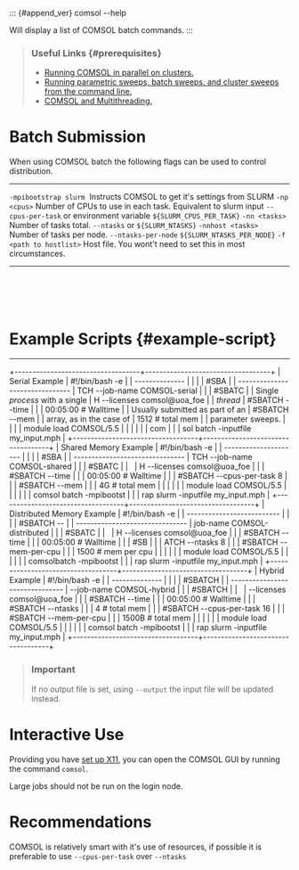 ::: {#append_ver}
    comsol --help

Will display a list of COMSOL batch commands.
:::

> ### Useful Links {#prerequisites}
>
> -   [Running COMSOL in parallel on
>     clusters.](https://www.comsol.com/support/knowledgebase/1001/)
> -   [Running parametric sweeps, batch sweeps, and cluster sweeps from
>     the command
>     line.](https://www.comsol.com/support/knowledgebase/1250/)
> -   [COMSOL and
>     Multithreading.](https://www.comsol.com/support/knowledgebase/1096/)

<div>

Batch Submission
================

When using COMSOL batch the following flags can be used to control
distribution. 

  ------------------------- ----------------------------------------------------------------------------------------------------------------------------------
  `-mpibootstrap slurm`      Instructs COMSOL to get it\'s settings from SLURM
  `-np <cpus>`              Number of CPUs to use in each task. Equivalent to slurm input `--cpus-per-task` or environment variable `${SLURM_CPUS_PER_TASK}`
  `-nn <tasks>`             Number of tasks total. `--ntasks` or `${SLURM_NTASKS}`
  `-nnhost <tasks>`         Number of tasks per node. `--ntasks-per-node` `${SLURM_NTASKS_PER_NODE}`
  `-f <path to hostlist>`   Host file. You wont\'t need to set this in most circumstances.
  ------------------------- ----------------------------------------------------------------------------------------------------------------------------------

 
=

Example Scripts {#example-script}
===============

</div>

------------------------------------------------------------------------

+-----------------------------------+-----------------------------------+
| Serial Example                    |     #!/bin/bash -e                |
| --------------                    |                                   |
|                                   |     #SBA                          |
| -------------------------------   | TCH --job-name      COMSOL-serial |
|                                   |     #SBATC                        |
| Single *process* with a single    | H --licenses      comsol@uoa_foe  |
| *thread*                          |     #SBATCH --time                |
|                                   |      00:05:00          # Walltime |
| Usually submitted as part of an   |     #SBATCH --mem                 |
| array, as in the case of          |    1512               # total mem |
| parameter sweeps.                 |                                   |
|                                   |     module load COMSOL/5.5        |
|                                   |                                   |
|                                   |     com                           |
|                                   | sol batch -inputfile my_input.mph |
+-----------------------------------+-----------------------------------+
| Shared Memory Example             |     #!/bin/bash -e                |
| ---------------------             |                                   |
|                                   |     #SBA                          |
| -------------------------------   | TCH --job-name      COMSOL-shared |
|                                   |     #SBATC                        |
|                                   | H --licenses      comsol@uoa_foe  |
|                                   |     #SBATCH --time                |
|                                   |        00:05:00        # Walltime |
|                                   |     #SBATCH --cpus-per-task 8     |
|                                   |     #SBATCH --mem                 |
|                                   |       4G              # total mem |
|                                   |                                   |
|                                   |     module load COMSOL/5.5        |
|                                   |                                   |
|                                   |     comsol batch -mpibootst       |
|                                   | rap slurm -inputfile my_input.mph |
+-----------------------------------+-----------------------------------+
| Distributed Memory Example        |     #!/bin/bash -e                |
| --------------------------        |                                   |
|                                   |     #SBATCH --                    |
| -------------------------------   | job-name      COMSOL-distributed  |
|                                   |     #SBATC                        |
|                                   | H --licenses      comsol@uoa_foe  |
|                                   |     #SBATCH --time                |
|                                   |    00:05:00            # Walltime |
|                                   |     #SB                           |
|                                   | ATCH --ntasks        8            |
|                                   |     #SBATCH --mem-per-cpu         |
|                                   | 1500                # mem per cpu |
|                                   |                                   |
|                                   |     module load COMSOL/5.5        |
|                                   |                                   |
|                                   |     comsolbatch -mpibootst        |
|                                   | rap slurm -inputfile my_input.mph |
+-----------------------------------+-----------------------------------+
| Hybrid Example                    |     #!/bin/bash -e                |
| --------------                    |                                   |
|                                   |     #SBATCH                       |
| -------------------------------   | --job-name         COMSOL-hybrid  |
|                                   |     #SBATCH                       |
|                                   | --licenses         comsol@uoa_foe |
|                                   |     #SBATCH --time                |
|                                   |      00:05:00          # Walltime |
|                                   |     #SBATCH --ntasks              |
|                                   |     4                 # total mem |
|                                   |     #SBATCH --cpus-per-task    16 |
|                                   |     #SBATCH --mem-per-cpu         |
|                                   |     1500B             # total mem |
|                                   |                                   |
|                                   |     module load COMSOL/5.5        |
|                                   |                                   |
|                                   |     comsol batch -mpibootst       |
|                                   | rap slurm -inputfile my_input.mph |
+-----------------------------------+-----------------------------------+

> ### Important
>
> If no output file is set, using `--output` the input file will be
> updated instead.

Interactive Use
===============

Providing you have [set up
X11](https://support.nesi.org.nz/hc/en-gb/articles/360001075975), you
can open the COMSOL GUI by running the command `comsol`.

Large jobs should not be run on the login node.

Recommendations
===============

COMSOL is relatively smart with it\'s use of resources, if possible it
is preferable to use `--cpus-per-task` over `--ntasks`
